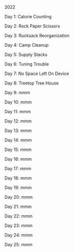 <p>2022</p>
<p>Day 1: Calorie Counting</p>
<p>Day 2: Rock Paper Scissors</p>
<p>Day 3: Rucksack Reorganization</p>
<p>Day 4: Camp Cleanup</p>
<p>Day 5: Supply Stacks</p>
<p>Day 6: Tuning Trouble</p>
<p>Day 7: No Space Left On Device</p>
<p>Day 8: Treetop Tree House</p>
<p> Day 9: mmm</p>
<p> Day 10: mmm</p>
<p> Day 11: mmm</p>
<p> Day 12: mmm</p>
<p> Day 13: mmm</p>
<p> Day 14: mmm</p>
<p> Day 15: mmm</p>
<p> Day 16: mmm</p>
<p> Day 17: mmm</p>
<p> Day 18: mmm</p>
<p> Day 19: mmm</p>
<p> Day 20: mmm</p>
<p> Day 21: mmm</p>
<p> Day 22: mmm</p>
<p> Day 23: mmm</p>
<p> Day 24: mmm</p>
<p> Day 25: mmm</p>

